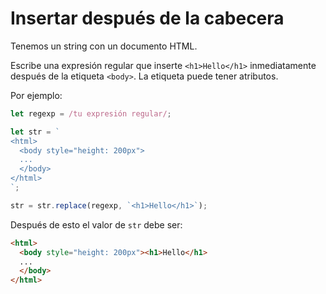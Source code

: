 # Insertar después de la cabecera

Tenemos un string con un documento HTML.

Escribe una expresión regular que inserte `<h1>Hello</h1>` inmediatamente después de la etiqueta `<body>`. La etiqueta puede tener atributos.

Por ejemplo:

```js
let regexp = /tu expresión regular/;

let str = `
<html>
  <body style="height: 200px">
  ...
  </body>
</html>
`;

str = str.replace(regexp, `<h1>Hello</h1>`);
```

Después de esto el valor de `str` debe ser:
```html
<html>
  <body style="height: 200px"><h1>Hello</h1>
  ...
  </body>
</html>
```

